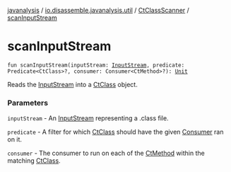 [javanalysis](../../index.md) / [io.disassemble.javanalysis.util](../index.md) / [CtClassScanner](index.md) / [scanInputStream](./scan-input-stream.md)

# scanInputStream

`fun scanInputStream(inputStream: `[`InputStream`](https://docs.oracle.com/javase/6/docs/api/java/io/InputStream.html)`, predicate: Predicate<CtClass>?, consumer: Consumer<CtMethod>?): `[`Unit`](https://kotlinlang.org/api/latest/jvm/stdlib/kotlin/-unit/index.html)

Reads the [InputStream](https://docs.oracle.com/javase/6/docs/api/java/io/InputStream.html) into a [CtClass](#) object.

### Parameters

`inputStream` - An [InputStream](https://docs.oracle.com/javase/6/docs/api/java/io/InputStream.html) representing a .class file.

`predicate` - A filter for which [CtClass](#) should have the given [Consumer](#) ran on it.

`consumer` - The consumer to run on each of the [CtMethod](#) within the matching [CtClass](#).